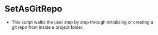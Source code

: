 # SetAsGitRepo

  - This script walks the user step by step through initializing or creating a git repo from inside a project folder.

